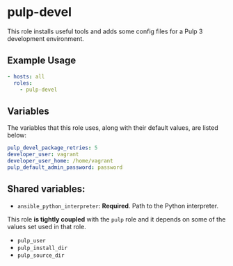 pulp-devel
==========

This role installs useful tools and adds some config files for a Pulp 3
development environment.

Example Usage
-------------

```yaml
- hosts: all
  roles:
    - pulp-devel
```

Variables
---------

The variables that this role uses, along with their default values, are listed
below:

```yaml
pulp_devel_package_retries: 5
developer_user: vagrant
developer_user_home: /home/vagrant
pulp_default_admin_password: password
```

Shared variables:
-----------------

* `ansible_python_interpreter`: **Required**. Path to the Python interpreter.

This role **is tightly coupled** with the `pulp` role and it depends on some of the values set
used in that role.

* `pulp_user`
* `pulp_install_dir`
* `pulp_source_dir`
